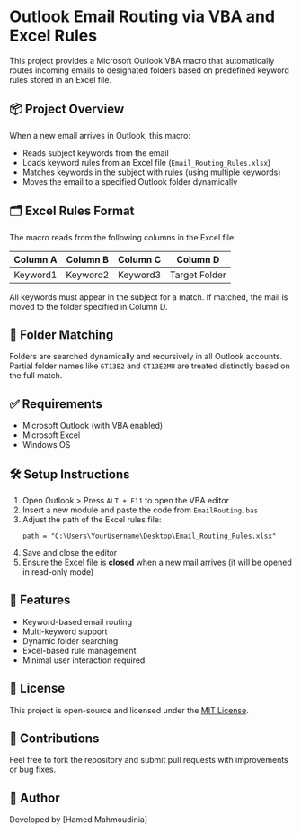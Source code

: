 # Outlook Email Routing via VBA and Excel Rules

This project provides a Microsoft Outlook VBA macro that automatically routes incoming emails to designated folders based on predefined keyword rules stored in an Excel file.

## 📦 Project Overview

When a new email arrives in Outlook, this macro:

- Reads subject keywords from the email
- Loads keyword rules from an Excel file (`Email_Routing_Rules.xlsx`)
- Matches keywords in the subject with rules (using multiple keywords)
- Moves the email to a specified Outlook folder dynamically

## 🗂️ Excel Rules Format

The macro reads from the following columns in the Excel file:

| Column A     | Column B     | Column C     | Column D       |
|--------------|--------------|--------------|----------------|
| Keyword1     | Keyword2     | Keyword3     | Target Folder  |

All keywords must appear in the subject for a match. If matched, the mail is moved to the folder specified in Column D.

## 📁 Folder Matching

Folders are searched dynamically and recursively in all Outlook accounts. Partial folder names like `GT13E2` and `GT13E2MU` are treated distinctly based on the full match.

## ✅ Requirements

- Microsoft Outlook (with VBA enabled)
- Microsoft Excel
- Windows OS

## 🛠️ Setup Instructions

1. Open Outlook > Press `ALT + F11` to open the VBA editor
2. Insert a new module and paste the code from `EmailRouting.bas`
3. Adjust the path of the Excel rules file:
   ```vba
   path = "C:\Users\YourUsername\Desktop\Email_Routing_Rules.xlsx"
   ```
4. Save and close the editor
5. Ensure the Excel file is **closed** when a new mail arrives (it will be opened in read-only mode)

## 🚀 Features

- Keyword-based email routing
- Multi-keyword support
- Dynamic folder searching
- Excel-based rule management
- Minimal user interaction required

## 📄 License

This project is open-source and licensed under the [MIT License](LICENSE).

## 🤝 Contributions

Feel free to fork the repository and submit pull requests with improvements or bug fixes.

## 👤 Author

Developed by [Hamed Mahmoudinia]

